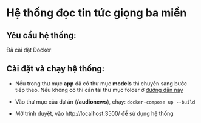 # Hệ thống đọc tin tức giọng ba miền


## Yêu cầu hệ thống:
Đã cài đặt Docker

## Cài đặt và chạy hệ thống:
- Nếu trong thư mục **app** đã có thư mục **models** thì chuyển sang bước tiếp theo. Nếu không có thì cần tải thư mục folder ở [đường dẫn này](https://husteduvn-my.sharepoint.com/:f:/g/personal/huy_dt200269_sis_hust_edu_vn/EgEG95hprytPj7olSvDXdP4BYxyah7rxPkN4CxiDojfGeg?e=WDVozk)

- Vào thư mục của dự án (**/audionews**), chạy: ```docker-compose up --build```

- Mở trình duyệt, vào http://localhost:3500/ để sử dụng hệ thống